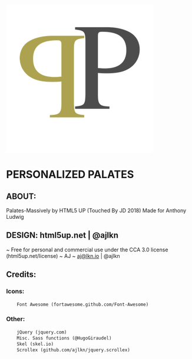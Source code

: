![Personalized Palates](/images/PP_logo.png)

# PERSONALIZED PALATES

## ABOUT:
Palates-Massively by HTML5 UP (Touched By JD 2018) Made for Anthony Ludwig

## DESIGN: html5up.net | @ajlkn
~ Free for personal and commercial use under the CCA 3.0 license (html5up.net/license)
~ AJ
~ aj@lkn.io | @ajlkn

## Credits:
###  Icons:
		Font Awesome (fortawesome.github.com/Font-Awesome)
### Other:
		jQuery (jquery.com)
		Misc. Sass functions (@HugoGiraudel)
		Skel (skel.io)
		Scrollex (github.com/ajlkn/jquery.scrollex)
